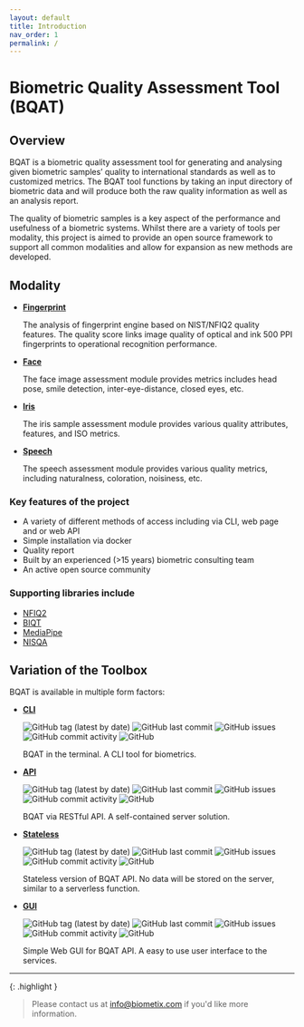 ```yaml
---
layout: default
title: Introduction
nav_order: 1
permalink: /
---
```


# __Biometric Quality Assessment Tool (BQAT)__

## Overview

BQAT is a biometric quality assessment tool for generating and analysing given biometric samples’ quality to international standards as well as to customized metrics. The BQAT tool functions by taking an input directory of biometric data and will produce both the raw quality information as well as an analysis report.

The quality of biometric samples is a key aspect of the performance and usefulness of a biometric systems. Whilst there are a variety of tools per modality, this project is aimed to provide an open source framework to support all common modalities and allow for expansion as new methods are developed.

## Modality

+ [__Fingerprint__](https://biometix.github.io/Modality/fingerprint.html)

    The analysis of fingerprint engine based on NIST/NFIQ2 quality features. The quality score links image quality of optical and ink 500 PPI fingerprints to operational recognition performance.

+ [__Face__](https://biometix.github.io/Modality/face.html)

    The face image assessment module provides metrics includes head pose, smile detection, inter-eye-distance, closed eyes, etc.

+ [__Iris__](https://biometix.github.io/Modality/iris.html)

    The iris sample assessment module provides various quality attributes, features, and ISO metrics.

+ [__Speech__](https://biometix.github.io/Modality/speech.html)

    The speech assessment module provides various quality metrics, including naturalness, coloration, noisiness, etc.

<!-- ### Examples of biometric data quality variation

#### _Fingerprint_

![finger_example](../assets/images/finger_example.png)

#### _Iris_

![iris_example](../assets/images/iris_example.png)

#### _Face_

![face_example](../assets/images/face_example.png) -->

### Key features of the project

+ A variety of different methods of access including via CLI, web page and or web API
+ Simple installation via docker
+ Quality report
+ Built by an experienced (>15 years) biometric consulting team
+ An active open source community

### Supporting libraries include

+ [NFIQ2](https://github.com/usnistgov/NFIQ2)
+ [BIQT](https://github.com/mitre/biqt)
+ [MediaPipe](https://github.com/google/mediapipe)
+ [NISQA](https://github.com/gabrielmittag/NISQA)

## Variation of the Toolbox

BQAT is available in multiple form factors:

+ __[CLI](https://github.com/Biometix/bqat-cli)__

    <img alt="GitHub tag (latest by date)" src="https://img.shields.io/github/v/tag/biometix/bqat-cli">
    <img alt="GitHub last commit" src="https://img.shields.io/github/last-commit/biometix/bqat-cli">
    <img alt="GitHub issues" src="https://img.shields.io/github/issues-raw/biometix/bqat-cli">
    <img alt="GitHub commit activity" src="https://img.shields.io/github/commit-activity/m/biometix/bqat-cli">
    <img alt="GitHub" src="https://img.shields.io/github/license/biometix/bqat-cli">

    BQAT in the terminal. A CLI tool for biometrics.

+ __[API](https://github.com/Biometix/bqat-api)__

    <img alt="GitHub tag (latest by date)" src="https://img.shields.io/github/v/tag/biometix/bqat-api">
    <img alt="GitHub last commit" src="https://img.shields.io/github/last-commit/biometix/bqat-api">
    <img alt="GitHub issues" src="https://img.shields.io/github/issues-raw/biometix/bqat-api">
    <img alt="GitHub commit activity" src="https://img.shields.io/github/commit-activity/m/biometix/bqat-api">
    <img alt="GitHub" src="https://img.shields.io/github/license/biometix/bqat-api">

    BQAT via RESTful API. A self-contained server solution.

+ __[Stateless](https://github.com/Biometix/bqat-stateless)__

    <img alt="GitHub tag (latest by date)" src="https://img.shields.io/github/v/tag/biometix/bqat-stateless">
    <img alt="GitHub last commit" src="https://img.shields.io/github/last-commit/biometix/bqat-stateless">
    <img alt="GitHub issues" src="https://img.shields.io/github/issues-raw/biometix/bqat-stateless">
    <img alt="GitHub commit activity" src="https://img.shields.io/github/commit-activity/m/biometix/bqat-stateless">
    <img alt="GitHub" src="https://img.shields.io/github/license/biometix/bqat-stateless">

    Stateless version of BQAT API. No data will be stored on the server, similar to a serverless function.

+ __[GUI](https://github.com/Biometix/bqat-gui)__

    <img alt="GitHub tag (latest by date)" src="https://img.shields.io/github/v/tag/biometix/bqat-gui">
    <img alt="GitHub last commit" src="https://img.shields.io/github/last-commit/biometix/bqat-gui">
    <img alt="GitHub issues" src="https://img.shields.io/github/issues-raw/biometix/bqat-gui">
    <img alt="GitHub commit activity" src="https://img.shields.io/github/commit-activity/m/biometix/bqat-gui">
    <img alt="GitHub" src="https://img.shields.io/github/license/biometix/bqat-gui">

    Simple Web GUI for BQAT API. A easy to use user interface to the services.

---

{: .highlight }
> Please contact us at info@biometix.com if you'd like more information.

